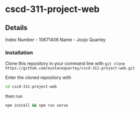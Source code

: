 # cscd-311-project-web

## Details
  Index Number - 10671406
  Name - Joojo Quartey
  
### Installation
  Clone this repository in your command line with
    ```
    git clone https://github.com/eustacequartey/cscd-311-project-web.git
    ```

  Enter the cloned repository with
  ```bash
  cd cscd-311-project-web
  ```


then run
```bash
npm install && npm run serve
```
